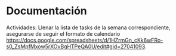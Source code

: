 # Documentación

Actividades: Llenar la lista de tasks de la semana correspondiente, asegurarse de seguir el formato de calendario https://docs.google.com/spreadsheets/d/1HZrmGn_cKk6wFRo-s0_ZsMpfMxow5rXOvBgHTPeQA0U/edit#gid=27041093.